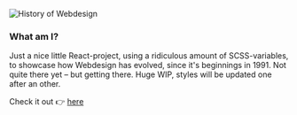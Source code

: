 ![History of Webdesign](https://res.cloudinary.com/dr24t0rw2/image/upload/v1656325944/history-preview_d4okms.png)

### What am I?

Just a nice little React-project, using a ridiculous amount of SCSS-variables, to showcase how Webdesign has evolved, since it's beginnings in 1991. Not quite there yet – but getting there. Huge WIP, styles will be updated one after an other.

Check it out 👉 [here](https://history-of-webdesign-and-me.vercel.app/)
